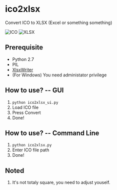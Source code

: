 # ico2xlsx
Convert ICO to XLSX (Excel or something something)

![ICO](http://i.imgur.com/qZDisHw.png "ICO")
![XLSX](http://i.imgur.com/Hscteee.png "XLSX")

## Prerequisite
- Python 2.7
- PIL
- [XlsxWriter](https://github.com/jmcnamara/XlsxWriter)
- (For Windows) You need administator privilege 

## How to use? -- GUI
1. `python ico2xlsx_ui.py`
2. Load ICO file
3. Press Convert
4. Done!

## How to use? -- Command Line
1. `python ico2xlsx.py`
2. Enter ICO file path
3. Done!

## Noted
1. It's not totaly square, you need to adjust youself.
